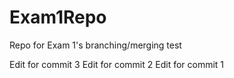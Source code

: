 # Exam1Repo
Repo for Exam 1's branching/merging test

Edit for commit 3
Edit for commit 2
Edit for commit 1
